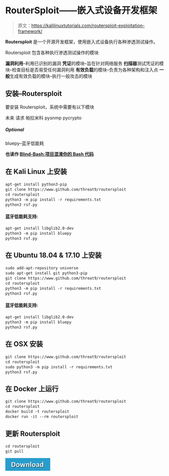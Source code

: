 # RouterSploit——嵌入式设备开发框架

> 原文：<https://kalilinuxtutorials.com/routersploit-exploitation-framework/>

**Routersploit** 是一个开源开发框架，使用嵌入式设备执行各种渗透测试操作。

Routersploit 包含各种执行渗透测试操作的模块

**漏洞利用**–利用已识别的漏洞
**凭证**的模块–旨在针对网络服务
**扫描器**测试凭证的模块–检查目标是否易受任何漏洞利用
**有效负载**的模块–负责为各种架构和注入点
**一般**生成有效负载的模块–执行一般攻击的模块

## **安装–Routersploit**

要安装 Routersploit，系统中需要有以下模块

未来
请求
帕拉米科
pysnmp
pycrypto

##### **Optional**

bluepy–蓝牙低能耗

**也读作 [Blind-Bash:项目混淆你的 Bash 代码](https://kalilinuxtutorials.com/blind-bash-obfuscate-bash-code/)**

## **在 Kali Linux 上安装**

```
apt-get install python3-pip
git clone https://www.github.com/threat9/routersploit
cd routersploit
python3 -m pip install -r requirements.txt
python3 rsf.py
```

#### **蓝牙低能耗支持:**

```
apt-get install libglib2.0-dev
python3 -m pip install bluepy
python3 rsf.py
```

## **在 Ubuntu 18.04 & 17.10** 上安装

```
sudo add-apt-repository universe
sudo apt-get install git python3-pip
git clone https://www.github.com/threat9/routersploit
cd routersploit
python3 -m pip install -r requirements.txt
python3 rsf.py
```

#### **蓝牙低能耗支持:**

```
apt-get install libglib2.0-dev
python3 -m pip install bluepy
python3 rsf.py
```

## **在 OSX 安装**

```
git clone https://www.github.com/threat9/routersploit
cd routersploit
sudo python3 -m pip install -r requirements.txt
python3 rsf.py
```

## **在 Docker 上运行**

```
git clone https://www.github.com/threat9/routersploit
cd routersploit
docker build -t routersploit
docker run -it --rm routersploit
```

## **更新 Routersploit**

```
cd routersploit
git pull
```

[![Routersploit](img//d861a9096555aeb1980fc054015933d7.png)](https://github.com/threat9/routersploit#installation-on-osx)